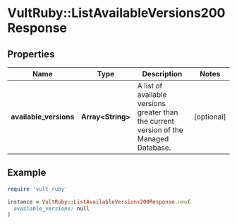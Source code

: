 # VultRuby::ListAvailableVersions200Response

## Properties

| Name | Type | Description | Notes |
| ---- | ---- | ----------- | ----- |
| **available_versions** | **Array&lt;String&gt;** | A list of available versions greater than the current version of the Managed Database. | [optional] |

## Example

```ruby
require 'vult_ruby'

instance = VultRuby::ListAvailableVersions200Response.new(
  available_versions: null
)
```

